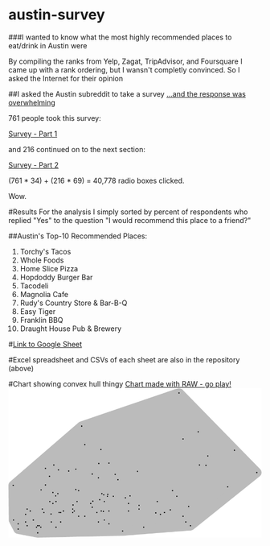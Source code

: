 austin-survey
=============

###I wanted to know what the most highly recommended places to eat/drink in Austin were

By compiling the ranks from Yelp, Zagat, TripAdvisor, and Foursquare I came up with a rank ordering, but I wansn't completly convinced. So I asked the Internet for their opinion

##I asked the Austin subreddit to take a survey
[...and the response was overwhelming](http://www.reddit.com/r/Austin/comments/2m16a3/hey_austin_my_analysis_of_yelp_zagat_tripadvisor/)

761 people took this survey:

[Survey - Part 1](https://docs.google.com/forms/d/1-RL1IUfHQReRdZzscSKRWN4qFee3hio--wrLj7_njIs/viewform)

and 216 continued on to the next section:

[Survey - Part 2](https://docs.google.com/forms/d/1JoAbYZWyvsISxrj_iiCchAf1XnQuxuLhF2eGyi0lT9g/viewform)

(761 * 34) + (216 * 69) = 40,778 radio boxes clicked.

Wow.

#Results
For the analysis I simply sorted by percent of respondents who replied  "Yes" to the question "I would recommend this place to a friend?" 

##Austin's Top-10 Recommended Places:
1. Torchy's Tacos
1. Whole Foods
1. Home Slice Pizza
1. Hopdoddy Burger Bar
1. Tacodeli
1. Magnolia Cafe
1. Rudy's Country Store & Bar-B-Q
1. Easy Tiger
1. Franklin BBQ
1. Draught House Pub & Brewery

#[Link to Google Sheet](https://docs.google.com/spreadsheets/d/1_8lvdjW8bTWL6McC1g0PdUq_1Q2tS57l3Bfgm44rHXU/edit?usp=sharing)

#Excel spreadsheet and CSVs of each sheet are also in the repository (above)

#Chart showing convex hull thingy
[Chart made with RAW - go play!](http://app.raw.densitydesign.org/)
![chart](convex-hull.png)

